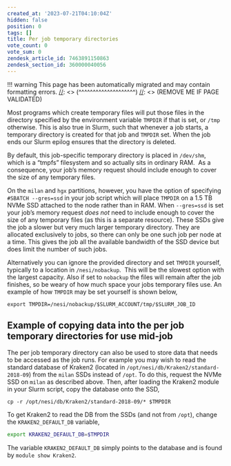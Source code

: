 ```yaml
---
created_at: '2023-07-21T04:10:04Z'
hidden: false
position: 0
tags: []
title: Per job temporary directories
vote_count: 0
vote_sum: 0
zendesk_article_id: 7463891150863
zendesk_section_id: 360000040056
---
```




[//]: <> (REMOVE ME IF PAGE VALIDATED)
[//]: <> (vvvvvvvvvvvvvvvvvvvv)
!!! warning
    This page has been automatically migrated and may contain formatting errors.
[//]: <> (^^^^^^^^^^^^^^^^^^^^)
[//]: <> (REMOVE ME IF PAGE VALIDATED)

Most programs which create temporary files will put those files in the
directory specified by the environment variable `TMPDIR` if that is set,
or `/tmp` otherwise. This is also true in Slurm, such that whenever a
job starts, a temporary directory is created for that job and `TMPDIR`
set. When the job ends our Slurm epilog ensures that the directory is
deleted.

By default, this job-specific temporary directory is placed in
`/dev/shm`, which is a “tmpfs” filesystem and so actually sits in
ordinary RAM.  As a consequence, your job’s memory request should
include enough to cover the size of any temporary files.

On the `milan` and `hgx` partitions, however, you have the option of
specifying `#SBATCH --gres=ssd` in your job script which will place
`TMPDIR` on a 1.5 TB NVMe SSD attached to the node rather than in RAM.
When `--gres=ssd` is set your job’s memory request *does not* need to
include enough to cover the size of any temporary files (as this is a
separate resource). These SSDs give the job a slower but very much
larger temporary directory. They are allocated exclusively to jobs, so
there can only be one such job per node at a time. This gives the job
all the available bandwidth of the SSD device but does limit the number
of such jobs.

Alternatively you can ignore the provided directory and set `TMPDIR`
yourself, typically to a location in `/nesi/nobackup`.  This will be the
slowest option with the largest capacity. Also if set to `nobackup` the
files will remain after the job finishes, so be weary of how much space
your jobs temporary files use. An example of how `TMPDIR` may be set
yourself is shown below,

`export TMPDIR=/nesi/nobackup/$SLURM_ACCOUNT/tmp/$SLURM_JOB_ID`



## Example of copying data into the per job temporary directories for use mid-job

The per job temporary directory can also be used to store data that
needs to be accessed as the job runs. For example you may wish to read
the standard database of Kraken2 (located in
`/opt/nesi/db/Kraken2/standard-2018-09`) from the `milan` SSDs instead
of `/opt`. To do this, request the NVMe SSD on `milan` as described
above. Then, after loading the Kraken2 module in your Slurm script, copy
the database onto the SSD,

``` sl
cp -r /opt/nesi/db/Kraken2/standard-2018-09/* $TMPDIR
```

To get Kraken2 to read the DB from the SSDs (and not from `/opt`),
change the `KRAKEN2_DEFAULT_DB` variable,

``` bash
export KRAKEN2_DEFAULT_DB=$TMPDIR
```

The variable `KRAKEN2_DEFAULT_DB` simply points to the database and is
found by `module show Kraken2`.